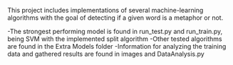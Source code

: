 This project includes implementations of several machine-learning algorithms with the goal of detecting if a given word is a metaphor or not.

-The strongest performing model is found in run_test.py and run_train.py, being SVM with the implemented split algorithm
-Other tested algorithms are found in the Extra Models folder
-Information for analyzing the training data and gathered results are found in images and DataAnalysis.py
